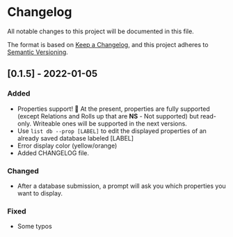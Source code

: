 # Changelog  
All notable changes to this project will be documented in this file.

The format is based on [Keep a Changelog](https://keepachangelog.com/en/1.0.0/), and this project adheres to [Semantic Versioning](https://semver.org/spec/v2.0.0.html).


## [0.1.5] - 2022-01-05
### Added
- Properties support! 🌈 At the present, properties are fully supported (except Relations and Rolls up that are __NS__ - Not supported) but read-only. Writeable ones will be supported in the next versions.  
- Use `list db --prop [LABEL]` to edit the displayed properties of an already saved database labeled [LABEL]
- Error display color (yellow/orange)
- Added CHANGELOG file.

### Changed
- After a database submission, a prompt will ask you which properties you want to display.

### Fixed
- Some typos
